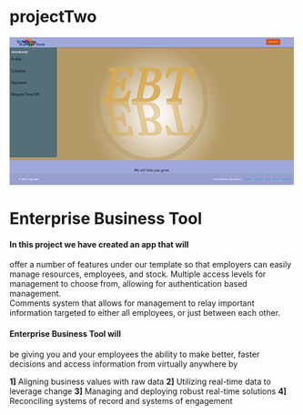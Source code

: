 # projectTwo

![](assets/images/Screenshot.png)

# Enterprise Business Tool
#### In this project we have created an app that will
offer a number of features under our template so that employers
can easily manage resources, employees, and stock. 
Multiple access levels for management to choose from, allowing for
authentication based management. <br />
Comments system that allows for management to relay important
information targeted to either all employees, or just between each
other.

#### Enterprise Business Tool will 
be giving you and your employees the ability to make better,
faster decisions and access information from virtually anywhere by

**1]** Aligning business values with raw data
**2]** Utilizing real-time data to leverage change
**3]** Managing and deploying robust real-time solutions
**4]** Reconciling systems of record and systems of engagement
